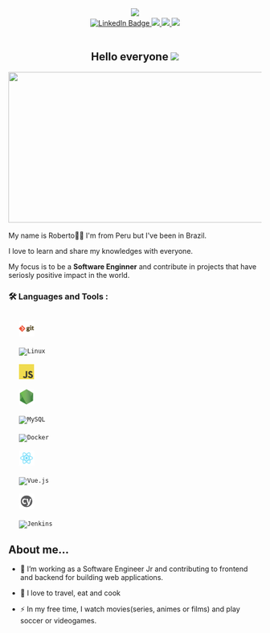 <div id="header" align="center">
  <img src="https://media.giphy.com/media/M9gbBd9nbDrOTu1Mqx/giphy.gif" width="100"/>
  <div id="badges">
   <a href="https://linkedin.com/in/ramirezmz">
      <img src="https://img.shields.io/badge/LinkedIn-blue?style=for-the-badge&logo=linkedin&logoColor=white" alt="LinkedIn Badge"/>
   </a>
   <a href="https://www.instagram.com/robertopramirez/" target="blank">
      <img src="https://img.shields.io/badge/instagram-purple?style=for-the-badge&logo=instagram&logoColor=yellow" />
   </a>
   <a href="https://dev.to/ramirezmz" target="blank">
      <img src="https://img.shields.io/badge/dev.to-black?style=for-the-badge&logo=dev.to&logoColor=white"/>
   </a>
   <a>
      <img src="https://img.shields.io/badge/discord-lightgrey?style=for-the-badge&logo=discord&logoColor=white"/>
   </a>
</div>
<img src="https://komarev.com/ghpvc/?username=ramirezmz&style=flat-square&color=blue" alt=""/>
<h2> Hello everyone <img src="https://media.giphy.com/media/hvRJCLFzcasrR4ia7z/giphy.gif" width="25px"></h2>
</div>
<div align="center">
  <img src="https://media.giphy.com/media/dWesBcTLavkZuG35MI/giphy.gif" width="600" height="300"/>
</div>

My name is Roberto🧑‍💻 I'm from Peru but I've been in Brazil.

I love to learn and share my knowledges with everyone.

My focus is to be a **Software Enginner** and contribute in projects that have seriosly positive impact in the world.

### :hammer_and_wrench: Languages and Tools :

<code>
   <img height="30" title="Git" src="https://raw.githubusercontent.com/github/explore/80688e429a7d4ef2fca1e82350fe8e3517d3494d/topics/git/git.png" />
</code>
<code>
   <img height="30" title="Linux" src="https://img.icons8.com/color/48/000000/linux--v2.png"/>
</code>
<code>
   <img height="30" title="Javascript" src="https://raw.githubusercontent.com/github/explore/80688e429a7d4ef2fca1e82350fe8e3517d3494d/topics/javascript/javascript.png" />
</code>
<code>
   <img height="30" title="Nodejs" src="https://raw.githubusercontent.com/github/explore/80688e429a7d4ef2fca1e82350fe8e3517d3494d/topics/nodejs/nodejs.png" />
</code>
<code>
   <img height="30" title="MySQL"  src="https://img.icons8.com/color/48/26e07f/mysql-logo.png"/>
</code>
<code>
   <img height="30" title="Docker" src="https://img.icons8.com/fluent/48/000000/docker.png"/>
</code>
<code>
   <img height="30" title="Reactjs" src="https://raw.githubusercontent.com/github/explore/80688e429a7d4ef2fca1e82350fe8e3517d3494d/topics/react/react.png" />
</code>
<code>
   <img height="30" title="Vue.js" src="https://img.icons8.com/color/48/000000/vue-js.png"/>
</code>
<code>
   <img height="30" title="Cypress" src="./assets/cypress.png" />
</code>
<code>
   <img height="30" title="Jenkins" src="https://img.icons8.com/color/48/000000/jenkins.png"/>
</code>

## About me...

- :telescope: I’m working as a Software Engineer Jr and contributing to frontend and backend for building web applications.

- :seedling: I love to travel, eat and cook

- :zap: In my free time, I watch movies(series, animes or films) and play soccer or videogames.

